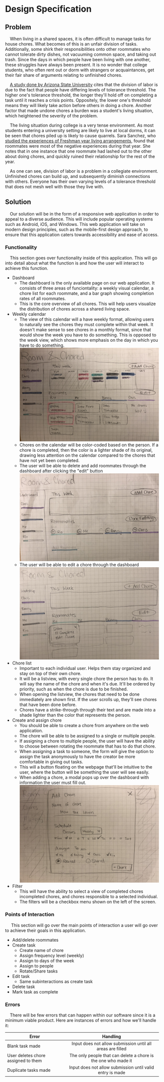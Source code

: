 # Design Specification

## Problem
&nbsp;&nbsp;&nbsp;&nbsp;When living in a shared spaces, it is often difficult to manage tasks for house chores. What becomes of this is an unfair division of tasks. Additionally, some shirk their responsibilities onto other roommates who cannot tolerate dirty dishes, not vacuuming common space, and taking out trash. Since the days in which people have been living with one another, these struggles have always been present. It is no wonder that college students, who often rent out or dorm with strangers or acquaintances, get their fair share of arguments relating to unfinished chores.

&nbsp;&nbsp;&nbsp;&nbsp;[A study done by Arizona State University](https://phys.org/news/2013-11-division-household-chores-mess-tolerance.html) cites that the division of labor is due to the fact that people have differing levels of tolerance threshold. The higher one's tolerance threshold, the longer they'll hold off on completing a task until it reaches a crisis points. Oppositely, the lower one's threshold means they will likely take action before others in doing a chore. Another factor that made undone chores a burden was a student's living situation, which heightened the severity of the problem.

&nbsp;&nbsp;&nbsp;&nbsp;The living situation during college is a very tense environment. As most students entering a university setting are likely to live at local dorms, it can be seen that chores piled up is likely to cause quarrels. Sara Sanchez, who [studied the experiences of Freshman year living arrangements](https://digitalcommons.unl.edu/cgi/viewcontent.cgi?article=1092&context=cehsedaddiss), found that roommates were most of the negative experiences during that year. She notes that in one instance that one roommate had lashed out to the other about doing chores, and quickly ruined their relationship for the rest of the year.

&nbsp;&nbsp;&nbsp;&nbsp;As one can see, division of labor is a problem in a collegiate environment. Unfinished chores can build up, and subsequently diminish connections with others. Everyone has their own varying levels of a tolerance threshold that does not mesh well with those they live with.

## Solution
&nbsp;&nbsp;&nbsp;&nbsp;Our solution will be in the form of a responsive web application in order to appeal to a diverse audience. This will include popular operating systems such as Android, iOS, and Windows. This web application will take on modern design principles, such as the mobile-first design approach, to ensure that this application caters towards accessibility and ease of access.

### Functionality
&nbsp;&nbsp;&nbsp;&nbsp;This section goes over functionality inside of this application. This will go into detail about what the function is and how the user will interact to achieve this function.

* Dashboard
    * The dashboard is the only available page on our web application. It consists of three areas of funciontality: a weekly visual calendar, a chore list for each roommate, and a bar graph showing completion rates of all roommates.
    * This is the core overview of all chores. This will help users visualize the distribution of chores across a shared living space.
* Weekly calendar
    * The view of this calendar will a have weekly format, allowing users to naturally see the chores they must complete within that week. It doesn't make sense to see chores in a monthly format, since that would show the week you have to do something. This is opposed to the week view, which shows more emphasis on the day in which you have to do something.
    ![dashboard mockup](./img/dashboard.jpg)
    * Chores on the calendar will be color-coded based on the person. If a chore is completed, then the color is a lighter shade of its original, drawing less attention on the calendar compared to the chores that have not yet been completed.
    * The user will be able to delete and add roommates through the dashboard after clicking the "edit" button
    ![adding and deleting roommmates](./img/deleteAddRoommate.jpg)
    * The user will be able to edit a chore through the dashboard
    ![editing chore](./img/editTask.jpg)
* Chore list
    * Important to each individual user. Helps them stay organized and stay on top of their own chore.
    * It will be a listview, with every single chore the person has to do. It will say the name of the chore and when it's due. It'll be ordered by priority, such as when the chore is due to be finished.
    * When opening the listview, the chores that need to be done immediately are shown first. If the user scrolls up, they'll see chores that have been done before.
    * Chores have a strike-through through their text and are made into a shade lighter than the color that represents the person.
* Create and assign chore
    * You should be able to create a chore from anywhere on the web application.
    * The chore will be able to be assigned to a single or multiple people.
    * If assigning a chore to multiple people, the user will have the ability to choose between rotating the roommate that has to do that chore.
    * When assigning a task to someone, the form will give the option to assign the task anonymously to have the creator be more comfortable in giving out tasks.
    * This will a button floating on the webpage that'll be intuitive to the user, where the button will be something the user will see easily.
    * When adding a chore, a modal pops up over the dashboard with information the user must fill out.
    ![modal](./img/modal.jpg)
* Filter
    * This will have the ability to select a view of completed chores incompleted chores, and chores responsible to a selected individual.
    * The filters will be a checkbox menu shown on the left of the screen.

### Points of Interaction
&nbsp;&nbsp;&nbsp;&nbsp; This section will go over the main points of interaction a user will go over to achieve their goals in this application.

* Add/delete roommates
* Create task
    * Create name of chore
    * Assign frequency level (weekly)
    * Assign to days of the week
    * Assign to people
    * Rotate/Share tasks
* Edit task
    * Same subinteractions as create task
* Delete task
* Mark task as complete


### Errors
&nbsp;&nbsp;&nbsp;&nbsp;There will be few errors that can happen within our software since it is a minimum viable product. Here are instances of errors and how we'll handle it:

| Error                | Handling
| -------------        |:-------------:
| Blank task made      | Input does not allow submission until all areas are filled
| User deletes chore assigned to them | The only people that can delete a chore is the one who made it
| Duplicate tasks made | Input does not allow submission until valid entry is made